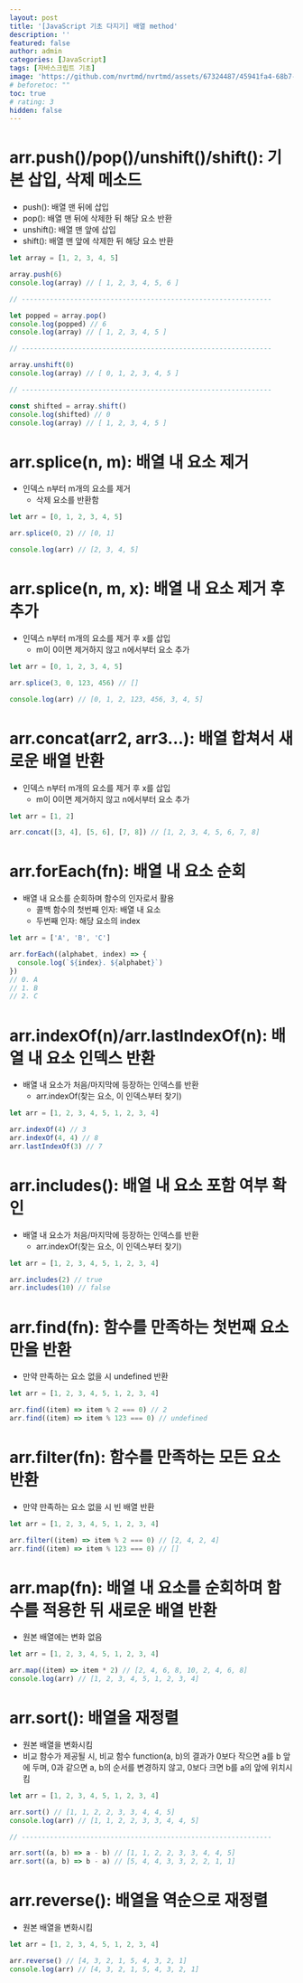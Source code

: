 ```yaml
---
layout: post
title: '[JavaScript 기초 다지기] 배열 method'
description: ''
featured: false
author: admin
categories: [JavaScript]
tags: [자바스크립트 기초]
image: 'https://github.com/nvrtmd/nvrtmd/assets/67324487/45941fa4-68b7-4eb4-9e6b-4dae64c7cf1f'
# beforetoc: ""
toc: true
# rating: 3
hidden: false
---
```


# arr.push()/pop()/unshift()/shift(): 기본 삽입, 삭제 메소드

- push(): 배열 맨 뒤에 삽입
- pop(): 배열 맨 뒤에 삭제한 뒤 해당 요소 반환
- unshift(): 배열 맨 앞에 삽입
- shift(): 배열 맨 앞에 삭제한 뒤 해당 요소 반환

```jsx
let array = [1, 2, 3, 4, 5]

array.push(6)
console.log(array) // [ 1, 2, 3, 4, 5, 6 ]

// --------------------------------------------------------------

let popped = array.pop()
console.log(popped) // 6
console.log(array) // [ 1, 2, 3, 4, 5 ]

// --------------------------------------------------------------

array.unshift(0)
console.log(array) // [ 0, 1, 2, 3, 4, 5 ]

// --------------------------------------------------------------

const shifted = array.shift()
console.log(shifted) // 0
console.log(array) // [ 1, 2, 3, 4, 5 ]
```

# arr.splice(n, m): 배열 내 요소 제거

- 인덱스 n부터 m개의 요소를 제거
  - 삭제 요소를 반환함

```jsx
let arr = [0, 1, 2, 3, 4, 5]

arr.splice(0, 2) // [0, 1]

console.log(arr) // [2, 3, 4, 5]
```

# arr.splice(n, m, x): 배열 내 요소 제거 후 추가

- 인덱스 n부터 m개의 요소를 제거 후 x를 삽입
  - m이 0이면 제거하지 않고 n에서부터 요소 추가

```jsx
let arr = [0, 1, 2, 3, 4, 5]

arr.splice(3, 0, 123, 456) // []

console.log(arr) // [0, 1, 2, 123, 456, 3, 4, 5]
```

# arr.concat(arr2, arr3...): 배열 합쳐서 새로운 배열 반환

- 인덱스 n부터 m개의 요소를 제거 후 x를 삽입
  - m이 0이면 제거하지 않고 n에서부터 요소 추가

```jsx
let arr = [1, 2]

arr.concat([3, 4], [5, 6], [7, 8]) // [1, 2, 3, 4, 5, 6, 7, 8]
```

# arr.forEach(fn): 배열 내 요소 순회

- 배열 내 요소를 순회하며 함수의 인자로서 활용
  - 콜백 함수의 첫번째 인자: 배열 내 요소
  - 두번째 인자: 해당 요소의 index

```jsx
let arr = ['A', 'B', 'C']

arr.forEach((alphabet, index) => {
  console.log(`${index}. ${alphabet}`)
})
// 0. A
// 1. B
// 2. C
```

# arr.indexOf(n)/arr.lastIndexOf(n): 배열 내 요소 인덱스 반환

- 배열 내 요소가 처음/마지막에 등장하는 인덱스를 반환
  - arr.indexOf(찾는 요소, 이 인덱스부터 찾기)

```jsx
let arr = [1, 2, 3, 4, 5, 1, 2, 3, 4]

arr.indexOf(4) // 3
arr.indexOf(4, 4) // 8
arr.lastIndexOf(3) // 7
```

# arr.includes(): 배열 내 요소 포함 여부 확인

- 배열 내 요소가 처음/마지막에 등장하는 인덱스를 반환
  - arr.indexOf(찾는 요소, 이 인덱스부터 찾기)

```jsx
let arr = [1, 2, 3, 4, 5, 1, 2, 3, 4]

arr.includes(2) // true
arr.includes(10) // false
```

# arr.find(fn): 함수를 만족하는 첫번째 요소만을 반환

- 만약 만족하는 요소 없을 시 undefined 반환

```jsx
let arr = [1, 2, 3, 4, 5, 1, 2, 3, 4]

arr.find((item) => item % 2 === 0) // 2
arr.find((item) => item % 123 === 0) // undefined
```

# arr.filter(fn): 함수를 만족하는 모든 요소 반환

- 만약 만족하는 요소 없을 시 빈 배열 반환

```jsx
let arr = [1, 2, 3, 4, 5, 1, 2, 3, 4]

arr.filter((item) => item % 2 === 0) // [2, 4, 2, 4]
arr.find((item) => item % 123 === 0) // []
```

# arr.map(fn): 배열 내 요소를 순회하며 함수를 적용한 뒤 새로운 배열 반환

- 원본 배열에는 변화 없음

```jsx
let arr = [1, 2, 3, 4, 5, 1, 2, 3, 4]

arr.map((item) => item * 2) // [2, 4, 6, 8, 10, 2, 4, 6, 8]
console.log(arr) // [1, 2, 3, 4, 5, 1, 2, 3, 4]
```

# arr.sort(): 배열을 재정렬

- 원본 배열을 변화시킴
- 비교 함수가 제공될 시, 비교 함수 function(a, b)의 결과가 0보다 작으면 a를 b 앞에 두며, 0과 같으면 a, b의 순서를 변경하지 않고, 0보다 크면 b를 a의 앞에 위치시킴

```jsx
let arr = [1, 2, 3, 4, 5, 1, 2, 3, 4]

arr.sort() // [1, 1, 2, 2, 3, 3, 4, 4, 5]
console.log(arr) // [1, 1, 2, 2, 3, 3, 4, 4, 5]

// --------------------------------------------------------------

arr.sort((a, b) => a - b) // [1, 1, 2, 2, 3, 3, 4, 4, 5]
arr.sort((a, b) => b - a) // [5, 4, 4, 3, 3, 2, 2, 1, 1]
```

# arr.reverse(): 배열을 역순으로 재정렬

- 원본 배열을 변화시킴

```jsx
let arr = [1, 2, 3, 4, 5, 1, 2, 3, 4]

arr.reverse() // [4, 3, 2, 1, 5, 4, 3, 2, 1]
console.log(arr) // [4, 3, 2, 1, 5, 4, 3, 2, 1]
```

